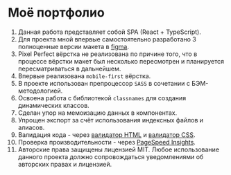 # Моё портфолио

1. Данная работа представляет собой SPA (React + TypeScript).
2. Для проекта мной впервые самостоятельно разработано 3 полноценные версии макета в [figma](https://www.figma.com/design/YWzMxERKSJ9GjuQZRW4Oib/MyPortfolio?node-id=0-1&t=d9ggPDQuTgQRejrL-1).
3. Pixel Perfect вёрстка не реализована по причине того, что в процессе вёрстки макет был несколько пересмотрен и планируется пересматриваться в дальнейшем.
4. Впервые реализована `mobile-first` вёрстка.
5. В проекте использован препроцессор `SASS` в сочетании с БЭМ-методологией.
6. Освоена работа с библиотекой `classnames` для создания динамических классов.
7. Сделан упор на мемоизацию данных в компонентах.
8. Упрощен экспорт за счёт использования индексных файлов и алиасов.
9. Валидация кода - через [валидатор HTML](https://validator.w3.org/) и [валидатор CSS](https://jigsaw.w3.org/css-validator/).
10. Проверка производительности - через [PageSpeed Insights](https://pagespeed.web.dev/).
11. Авторские права защищены лицензией MIT. Любое использование данного проекта должно сопровождаться уведомлениями об авторских правах и лицензией.
